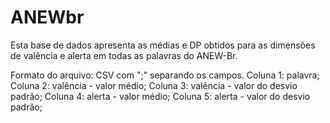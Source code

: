# ANEWbr
<p>Esta base de dados apresenta as médias e DP obtidos para as dimensões de valência e alerta em todas as palavras do ANEW-Br.</p>
Formato do arquivo: CSV com ";" separando os campos.
Coluna 1: palavra;
Coluna 2: valência - valor médio;
Coluna 3: valência - valor do desvio padrão;
Coluna 4: alerta - valor médio;
Coluna 5: alerta - valor do desvio padrão;
